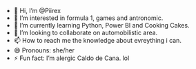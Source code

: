- 👋 Hi, I’m @Piirex
- 👀 I’m interested in formula 1, games and antronomic.
- 🌱 I’m currently learning Python, Power BI and Cooking Cakes.
- 💞️ I’m looking to collaborate on automobilistic area.
- 📫 How to reach me the knowledge about evreything i can.
- 😄 Pronouns: she/her
- ⚡ Fun fact: I’m alergic Caldo de Cana. lol

<!---
Piirex/Piirex is a ✨ special ✨ repository because its `README.md` (this file) appears on your GitHub profile.
You can click the Preview link to take a look at your changes.
--->
